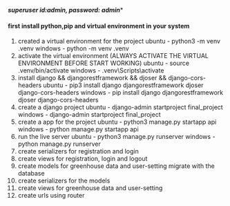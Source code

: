 *****superuser id:admin, password: admin******

#### first install python,pip and virtual environment in your system ####
1. created a virtual environment for the project
    ubuntu - python3 -m venv .venv
    windows - python -m venv .venv
2. activate the virtual environment (ALWAYS ACTIVATE THE VIRTUAL ENVIRONMENT BEFORE START WORKING)
    ubuntu - source .venv/bin/activate
    windows - .venv\Scripts\activate
3. install django && djangorestframework && djoser && django-cors-headers
    ubuntu - pip3 install django djangorestframework djoser django-cors-headers
    windows - pip install django djangorestframework djoser django-cors-headers
4. create a django project
    ubuntu - django-admin startproject final_project
    windows - django-admin startproject final_project
5. create a app for the project
    ubuntu - python3 manage.py startapp api
    windows - python manage.py startapp api
6. run the live server
    ubuntu - python3 manage.py runserver
    windows - python manage.py runserver
7. create serializers for registration and login
8. create views for registration, login and logout
9. create models for greenhouse data and user-setting
    migrate with the database
10. create serializers for the models 
11. create views for greenhouse data and user-setting
12. create urls using router